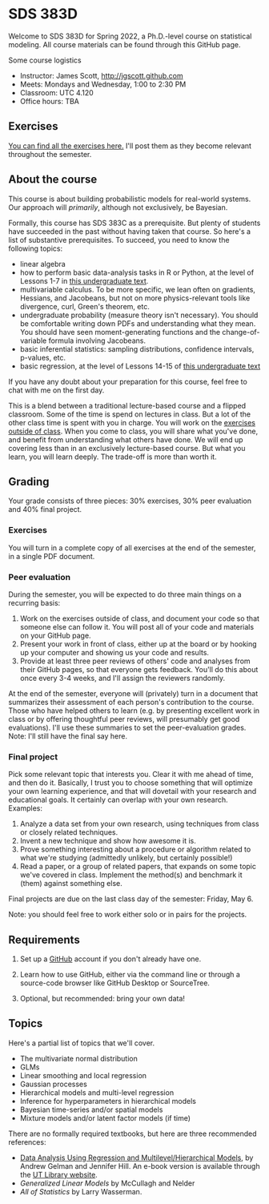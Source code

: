 # SDS 383D

Welcome to SDS 383D for Spring 2022, a Ph.D.-level course on statistical modeling.  All course materials can be found through this GitHub page.  

Some course logistics   
- Instructor: James Scott, <http://jgscott.github.com>  
- Meets: Mondays and Wednesday, 1:00 to 2:30 PM
- Classroom: UTC 4.120
- Office hours: TBA

## Exercises 

[You can find all the exercises here.](exercises/)  I'll post them as they become relevant throughout the semester.


## About the course

This course is about building probabilistic models for real-world systems.  Our approach will _primarily_, although not exclusively, be Bayesian.

Formally, this course has SDS 383C as a prerequisite.  But plenty of students have succeeded in the past without having taken that course.  So here's a list of substantive prerequisites.  To succeed, you need to know the following topics:   
- linear algebra  
- how to perform basic data-analysis tasks in R or Python, at the level of Lessons 1-7 in [this undergraduate text](https://bookdown.org/jgscott/DSGI/).  
- multivariable calculus.  To be more specific, we lean often on gradients, Hessians, and Jacobeans, but not on more physics-relevant tools like divergence, curl, Green's theorem, etc.  
- undergraduate probability (measure theory isn't necessary).  You should be comfortable writing down PDFs and understanding what they mean.  You should have seen moment-generating functions and the change-of-variable formula involving Jacobeans.   
- basic inferential statistics: sampling distributions, confidence intervals, p-values, etc.  
- basic regression, at the level of Lessons 14-15 of [this undergraduate text](https://bookdown.org/jgscott/DSGI/)    

If you have any doubt about your preparation for this course, feel free to chat with me on the first day.  

This is a blend between a traditional lecture-based course and a flipped classroom.  Some of the time is spend on lectures in class.  But a lot of the other class time is spent with you in charge.  You will work on the [exercises outside of class](exercises/).  When you come to class, you will share what you've done, and benefit from understanding what others have done.   We will end up covering less than in an exclusively lecture-based course.  But what you learn, you will learn deeply.  The trade-off is more than worth it.   


## Grading

Your grade consists of three pieces: 30% exercises, 30% peer evaluation and 40% final project.

### Exercises

You will turn in a complete copy of all exercises at the end of the semester, in a single PDF document.  

### Peer evaluation

During the semester, you will be expected to do three main things on a recurring basis:  
1) Work on the exercises outside of class, and document your code so that someone else can follow it.  You will post all of your code and materials on your GitHub page.   
2) Present your work in front of class, either up at the board or by hooking up your computer and showing us your code and results.  
3) Provide at least three peer reviews of others' code and analyses from their GitHub pages, so that everyone gets feedback.  You'll do this about once every 3-4 weeks, and I'll assign the reviewers randomly.  

At the end of the semester, everyone will (privately) turn in a document that summarizes their assessment of each person's contribution to the course.  Those who have helped others to learn (e.g. by presenting excellent work in class or by offering thoughtful peer reviews, will presumably get good evaluations).  I'll use these summaries to set the peer-evaluation grades.  Note: I'll still have the final say here.  

### Final project  

Pick some relevant topic that interests you.  Clear it with me ahead of time, and then do it.  Basically, I trust you to choose something that will optimize your own learning experience, and that will dovetail with your research and educational goals.  It certainly can overlap with your own research.  Examples:  

1) Analyze a data set from your own research, using techniques from class or closely related techniques.  
2) Invent a new technique and show how awesome it is.  
3) Prove something interesting about a procedure or algorithm related to what we're studying (admittedly unlikely, but certainly possible!)  
4) Read a paper, or a group of related papers, that expands on some topic we've covered in class.  Implement the method(s) and benchmark it (them) against something else.  

Final projects are due on the last class day of the semester: Friday, May 6.  

Note: you should feel free to work either solo or in pairs for the projects.



## Requirements  

1) Set up a [GitHub](www.github.com) account if you don't already have one.  

2) Learn how to use GitHub, either via the command line or through a source-code browser like GitHub Desktop or SourceTree.   

3) Optional, but recommended: bring your own data!  


## Topics

Here's a partial list of topics that we'll cover.   

- The multivariate normal distribution  
- GLMs  
- Linear smoothing and local regression
- Gaussian processes   
- Hierarchical models and multi-level regression  
- Inference for hyperparameters in hierarchical models  
- Bayesian time-series and/or spatial models
- Mixture models and/or latent factor models (if time)

There are no formally required textbooks, but here are three recommended references:  

- [Data Analysis Using Regression and Multilevel/Hierarchical Models](http://www.stat.columbia.edu/~gelman/arm/), by Andrew Gelman and Jennifer Hill.  An e-book version is available through the [UT Library website](http://www.lib.utexas.edu).  
- _Generalized Linear Models_ by McCullagh and Nelder  
- _All of Statistics_ by Larry Wasserman.   

